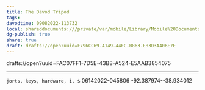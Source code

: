 ```yaml
---
title: The Davod Tripod
tags: 
davodtime: 09082022-113732
local: shareddocuments:///private/var/mobile/Library/Mobile%20Documents/iCloud~md~obsidian/Documents/OBSHIDDIAN/drafts/F796CC69-4149-44FC-B863-E83D3A406E7E.md
dg-publish: true
share: true
draft: drafts://open?uuid=F796CC69-4149-44FC-B863-E83D3A406E7E
---
```

drafts://open?uuid=FAC07FF1-7D5E-43B8-A524-E5AAB3854075


---

`jorts, keys, hardware, i, $`
06142022-045806
-92.387974--38.934012